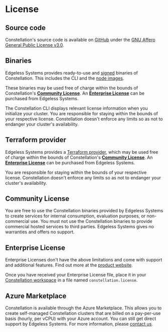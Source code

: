 # License

## Source code

Constellation's source code is available on [GitHub](https://github.com/edgelesssys/constellation) under the [GNU Affero General Public License v3.0](https://github.com/edgelesssys/constellation/blob/main/LICENSE).

## Binaries

Edgeless Systems provides ready-to-use and [signed](../architecture/attestation.md#chain-of-trust) binaries of Constellation. This includes the CLI and the [node images](../architecture/images.md).

These binaries may be used free of charge within the bounds of Constellation's [**Community License**](#community-license). An [**Enterprise License**](#enterprise-license) can be purchased from Edgeless Systems.

The Constellation CLI displays relevant license information when you initialize your cluster. You are responsible for staying within the bounds of your respective license. Constellation doesn't enforce any limits so as not to endanger your cluster's availability.

## Terraform provider

Edgeless Systems provides a [Terraform provider](https://github.com/edgelesssys/terraform-provider-constellation/releases), which may be used free of charge within the bounds of Constellation's [**Community License**](#community-license). An [**Enterprise License**](#enterprise-license) can be purchased from Edgeless Systems.

You are responsible for staying within the bounds of your respective license. Constellation doesn't enforce any limits so as not to endanger your cluster's availability.

## Community License

You are free to use the Constellation binaries provided by Edgeless Systems to create services for internal consumption, evaluation purposes, or non-commercial use. You must not use the Constellation binaries to provide commercial hosted services to third parties. Edgeless Systems gives no warranties and offers no support.

## Enterprise License

Enterprise Licenses don't have the above limitations and come with support and additional features. Find out more at the [product website](https://www.edgeless.systems/products/constellation/).

Once you have received your Enterprise License file, place it in your [Constellation workspace](../architecture/orchestration.md#workspaces) in a file named `constellation.license`.

## Azure Marketplace

Constellation is available through the Azure Marketplace. This allows you to create self-managed Constellation clusters that are billed on a pay-per-use basis (hourly, per vCPU) with your Azure account. You can still get direct support by Edgeless Systems. For more information, please [contact us](https://www.edgeless.systems/enterprise-support/).
